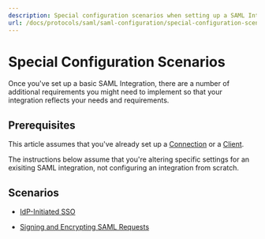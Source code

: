```yaml
---
description: Special configuration scenarios when setting up a SAML Integration
url: /docs/protocols/saml/saml-configuration/special-configuration-scenarios
---
```


# Special Configuration Scenarios

Once you've set up a basic SAML Integration, there are a number of additional requirements you might need to implement so that your integration reflects your needs and requirements.

## Prerequisites

This article assumes that you've already set up a [Connection](/protocols/saml/saml-configuration/auth0-as-service-provider) or a [Client](/protocols/saml/saml-configuration/auth0-as-identity-provider).

The instructions below assume that you're altering specific settings for an exisiting SAML integration, not configuring an integration from scratch.

## Scenarios

* [IdP-Initiated SSO](/protocols/saml/saml-configuration/special-configuration-scenarios/idp-initiated-sso)

* [Signing and Encrypting SAML Requests](/protocols/saml/saml-configuration/special-configuration-scenarios/signing-and-encrypting-saml-requests)
